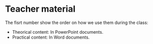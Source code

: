 # Teacher material

The fisrt number show the order on how we use them during the class:  
<ul>
<li> Theorical content: In PowerPoint documents.</li>
<li> Practical content: In Word documents.</li>
</ul>
